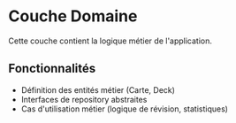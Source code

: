 # Couche Domaine

Cette couche contient la logique métier de l'application.

## Fonctionnalités
- Définition des entités métier (Carte, Deck)
- Interfaces de repository abstraites
- Cas d'utilisation métier (logique de révision, statistiques)
